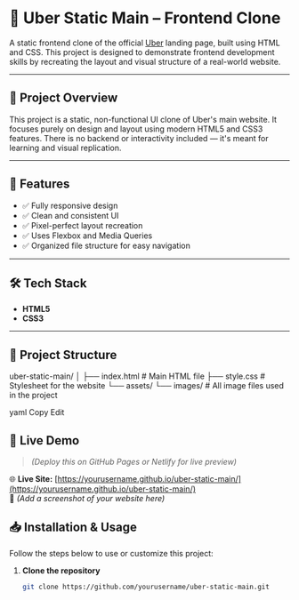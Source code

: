 # 🚕 Uber Static Main – Frontend Clone

A static frontend clone of the official [Uber](https://www.uber.com/) landing page, built using HTML and CSS. This project is designed to demonstrate frontend development skills by recreating the layout and visual structure of a real-world website.

---

## 📌 Project Overview

This project is a static, non-functional UI clone of Uber's main website. It focuses purely on design and layout using modern HTML5 and CSS3 features. There is no backend or interactivity included — it's meant for learning and visual replication.

---

## 🧩 Features

- ✅ Fully responsive design
- ✅ Clean and consistent UI
- ✅ Pixel-perfect layout recreation
- ✅ Uses Flexbox and Media Queries
- ✅ Organized file structure for easy navigation

---

## 🛠️ Tech Stack

- **HTML5**
- **CSS3**

---

## 📂 Project Structure
uber-static-main/
│
├── index.html # Main HTML file
├── style.css # Stylesheet for the website
└── assets/
└── images/ # All image files used in the project

yaml
Copy
Edit

## 🚀 Live Demo

> *(Deploy this on GitHub Pages or Netlify for live preview)*

🌐 **Live Site:** [https://yourusername.github.io/uber-static-main/](https://yourusername.github.io/uber-static-main/)  
📸 *(Add a screenshot of your website here)*

## 📥 Installation & Usage

Follow the steps below to use or customize this project:

1. **Clone the repository**
   ```bash
   git clone https://github.com/yourusername/uber-static-main.git

